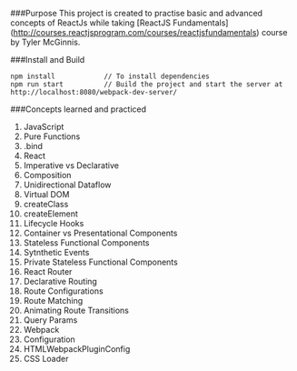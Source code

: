 
###Purpose
This project is created to practise basic and advanced concepts of ReactJs while taking [ReactJS Fundamentals] (http://courses.reactjsprogram.com/courses/reactjsfundamentals) course by Tyler McGinnis.

###Install and Build

```
npm install            // To install dependencies
npm run start          // Build the project and start the server at http://localhost:8080/webpack-dev-server/
```

###Concepts learned and practiced

1. JavaScript
  1. Pure Functions
  2. .bind
2. React
  1. Imperative vs Declarative
  2. Composition
  3. Unidirectional Dataflow
  5. Virtual DOM
  6. createClass
  7. createElement
  8. Lifecycle Hooks
  9. Container vs Presentational Components
  10. Stateless Functional Components
  11. Sytnthetic Events
  12. Private Stateless Functional Components
3. React Router
  1. Declarative Routing
  2. Route Configurations
  3. Route Matching
  4. Animating Route Transitions
  5. Query Params
4. Webpack
  1. Configuration
  2. HTMLWebpackPluginConfig
  3. CSS Loader
